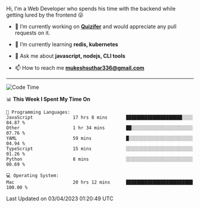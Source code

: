 Hi, I'm a Web Developer who spends his time with the backend while getting lured by the frontend 😜

- 🔭 I’m currently working on **[Quizifer](https://github.com/SutharMukesh/Quizifer/)** and would appreciate any pull requests on it.

- 🌱 I’m currently learning **redis, kubernetes**

- 💬 Ask me about **javascript, nodejs, CLI tools**

- 📫 How to reach me **mukeshsuthar336@gmail.com**

---
<!--START_SECTION:waka-->
![Code Time](http://img.shields.io/badge/Code%20Time-2%2C225%20hrs%2035%20mins-blue)

📊 **This Week I Spent My Time On** 

```text
💬 Programming Languages: 
JavaScript               17 hrs 8 mins       █████████████████████░░░░   84.87 % 
Other                    1 hr 34 mins        ██░░░░░░░░░░░░░░░░░░░░░░░   07.76 % 
YAML                     59 mins             █░░░░░░░░░░░░░░░░░░░░░░░░   04.94 % 
TypeScript               15 mins             ░░░░░░░░░░░░░░░░░░░░░░░░░   01.26 % 
Python                   8 mins              ░░░░░░░░░░░░░░░░░░░░░░░░░   00.69 % 

💻 Operating System: 
Mac                      20 hrs 12 mins      █████████████████████████   100.00 % 
```


 Last Updated on 03/04/2023 01:20:49 UTC
<!--END_SECTION:waka-->
